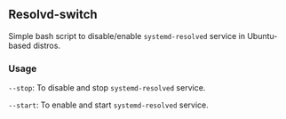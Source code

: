 ## Resolvd-switch
Simple bash script to disable/enable `systemd-resolved` service in Ubuntu-based distros.

### Usage

`--stop`: To disable and stop `systemd-resolved` service.

`--start`: To enable and start `systemd-resolved` service.
